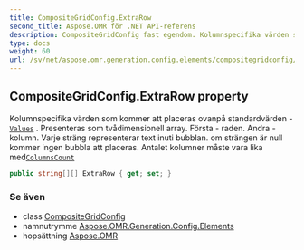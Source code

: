 ```yaml
---
title: CompositeGridConfig.ExtraRow
second_title: Aspose.OMR för .NET API-referens
description: CompositeGridConfig fast egendom. Kolumnspecifika värden som kommer att placeras ovanpå standardvärden Values . Presenteras som tvådimensionell array. Första  raden. Andra  kolumn. Varje sträng representerar text inuti bubblan. om strängen är null kommer ingen bubbla att placeras. Antalet kolumner måste vara lika medColumnsCount
type: docs
weight: 60
url: /sv/net/aspose.omr.generation.config.elements/compositegridconfig/extrarow/
---
```

## CompositeGridConfig.ExtraRow property

Kolumnspecifika värden som kommer att placeras ovanpå standardvärden -[`Values`](../values/) . Presenteras som tvådimensionell array. Första - raden. Andra - kolumn. Varje sträng representerar text inuti bubblan. om strängen är null kommer ingen bubbla att placeras. Antalet kolumner måste vara lika med[`ColumnsCount`](../columnscount/)

```csharp
public string[][] ExtraRow { get; set; }
```

### Se även

* class [CompositeGridConfig](../)
* namnutrymme [Aspose.OMR.Generation.Config.Elements](../../compositegridconfig/)
* hopsättning [Aspose.OMR](../../../)


